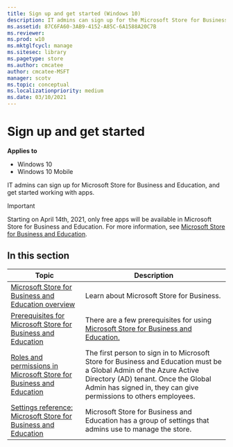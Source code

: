 ```yaml
---
title: Sign up and get started (Windows 10)
description: IT admins can sign up for the Microsoft Store for Business or Microsoft Store for Education and get started working with apps.
ms.assetid: 87C6FA60-3AB9-4152-A85C-6A1588A20C7B
ms.reviewer: 
ms.prod: w10
ms.mktglfcycl: manage
ms.sitesec: library
ms.pagetype: store
ms.author: cmcatee
author: cmcatee-MSFT
manager: scotv
ms.topic: conceptual
ms.localizationpriority: medium
ms.date: 03/10/2021
---
```


# Sign up and get started

**Applies to**

-   Windows 10
-   Windows 10 Mobile

IT admins can sign up for Microsoft Store for Business and Education, and get started working with apps.

> [!IMPORTANT]
> Starting on April 14th, 2021, only free apps will be available in Microsoft Store for Business and Education. For more information, see [Microsoft Store for Business and Education](index.md).

## In this section

| Topic | Description |
| ----- | ----------- |
| [Microsoft Store for Business and Education overview](./microsoft-store-for-business-overview.md) | Learn about Microsoft Store for Business. |
| [Prerequisites for Microsoft Store for Business and Education](./prerequisites-microsoft-store-for-business.md) | There are a few prerequisites for using [Microsoft Store for Business and Education.](microsoft-store/prerequisites-microsoft-store-for-business) |
| [Roles and permissions in Microsoft Store for Business and Education](./roles-and-permissions-microsoft-store-for-business.md)| The first person to sign in to Microsoft Store for Business and Education must be a Global Admin of the Azure Active Directory (AD) tenant. Once the Global Admin has signed in, they can give permissions to others employees. |
| [Settings reference: Microsoft Store for Business and Education](./settings-reference-microsoft-store-for-business.md) | Microsoft Store for Business and Education has a group of settings that admins use to manage the store. |
